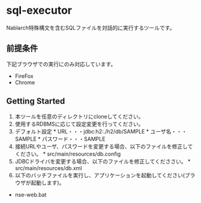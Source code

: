 # sql-executor

Nablarch特殊構文を含むSQLファイルを対話的に実行するツールです。

## 前提条件

下記ブラウザでの実行にのみ対応しています。
* FireFox
* Chrome

## Getting Started

1. 本ツールを任意のディレクトリにcloneしてください。
1. 使用するRDBMSに応じて設定変更を行ってください。
  1. デフォルト設定
    * URL・・・jdbc:h2:./h2/db/SAMPLE
    * ユーザ名・・・SAMPLE
    * パスワード・・・SAMPLE
  1. 接続URLやユーザ、パスワードを変更する場合、以下のファイルを修正してください。
    * src/main/resources/db.config
  1. JDBCドライバを変更する場合、以下のファイルを修正してくだささい。
    * src/main/resources/db.xml
1. 以下のバッチファイルを実行し、アプリケーションを起動してください(ブラウザが起動します)。
  * nse-web.bat
